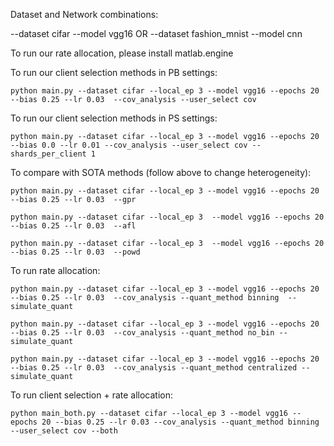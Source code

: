 Dataset and Network combinations:

--dataset cifar --model vgg16
OR
--dataset fashion_mnist --model cnn

To run our rate allocation, please install matlab.engine

To run our client selection methods in PB settings:
```shell
python main.py --dataset cifar --local_ep 3 --model vgg16 --epochs 20 --bias 0.25 --lr 0.03  --cov_analysis --user_select cov
```

To run our client selection methods in PS settings:
```shell
python main.py --dataset cifar --local_ep 3 --model vgg16 --epochs 20 --bias 0.0 --lr 0.01 --cov_analysis --user_select cov --shards_per_client 1
```


To compare with SOTA methods (follow above to change heterogeneity):
```shell
python main.py --dataset cifar --local_ep 3 --model vgg16 --epochs 20 --bias 0.25 --lr 0.03  --gpr
```
```shell
python main.py --dataset cifar --local_ep 3  --model vgg16 --epochs 20 --bias 0.25 --lr 0.03  --afl
```
```shell
python main.py --dataset cifar --local_ep 3  --model vgg16 --epochs 20 --bias 0.25 --lr 0.03  --powd
```


To run rate allocation:
```shell
python main.py --dataset cifar --local_ep 3 --model vgg16 --epochs 20 --bias 0.25 --lr 0.03  --cov_analysis --quant_method binning  --simulate_quant
```
```shell
python main.py --dataset cifar --local_ep 3 --model vgg16 --epochs 20 --bias 0.25 --lr 0.03  --cov_analysis --quant_method no_bin --simulate_quant
```
```shell
python main.py --dataset cifar --local_ep 3 --model vgg16 --epochs 20 --bias 0.25 --lr 0.03  --cov_analysis --quant_method centralized --simulate_quant
```

To run client selection + rate allocation:
```shell
python main_both.py --dataset cifar --local_ep 3 --model vgg16 --epochs 20 --bias 0.25 --lr 0.03 --cov_analysis --quant_method binning --user_select cov --both
```
